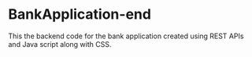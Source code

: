 # BankApplication-end

This the backend code for the bank application created using REST APIs and Java script along with CSS.
